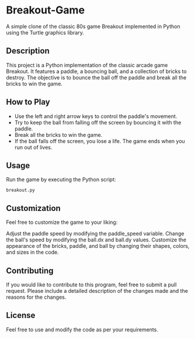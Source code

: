 # Breakout-Game
A simple clone of the classic 80s game Breakout implemented in Python using the Turtle graphics library.

## Description

This project is a Python implementation of the classic arcade game Breakout. It features a paddle, a bouncing ball, and a collection of bricks to destroy. The objective is to bounce the ball off the paddle and break all the bricks to win the game.

## How to Play

- Use the left and right arrow keys to control the paddle's movement.
- Try to keep the ball from falling off the screen by bouncing it with the paddle.
- Break all the bricks to win the game.
- If the ball falls off the screen, you lose a life. The game ends when you run out of lives.

## Usage
Run the game by executing the Python script:

~~~
breakout.py
~~~

## Customization
Feel free to customize the game to your liking:

Adjust the paddle speed by modifying the paddle_speed variable.
Change the ball's speed by modifying the ball.dx and ball.dy values.
Customize the appearance of the bricks, paddle, and ball by changing their shapes, colors, and sizes in the code.

## Contributing
If you would like to contribute to this program, feel free to submit a pull request. Please include a detailed description of the changes made and the reasons for the changes.

## License
Feel free to use and modify the code as per your requirements.
